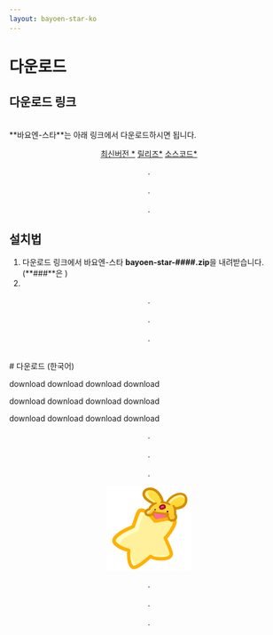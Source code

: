 ```yaml
---
layout: bayoen-star-ko
---
```


# 다운로드

## 다운로드 링크
<br/>
**바요엔-스타**는 아래 링크에서 다운로드하시면 됩니다.
<p align="center">
    <a href="https://github.com/bayoen/bayoen-star-exe/releases/latest" class="in-btn">최신버전 *</a>
    <a href="https://github.com/bayoen/bayoen-star-exe/releases" class="in-btn">릴리즈*</a>
    <a href="https://github.com/bayoen/bayoen-star-exe" class="in-btn">소스코드*</a>
</p>

<p align="center">
.<br/><br/>
.<br/><br/>
.
</p>

## 설치법

1. 다운로드 링크에서 바요엔-스타 **bayoen-star-####.zip**을 내려받습니다. (**###**은 )
2. 

<p align="center">
.<br/><br/>
.<br/><br/>
.
</p>

<br/>
<a name="Korean"> </a>
# 다운로드 (한국어)

download download download download

download download download download

download download download download

<p align="center">
.<br/><br/>
.<br/><br/>
.
</p>

<p align="center">
   <img src="/bayoen-star/dailycarbuncle_kirbuncle.png" class="bos" width="30%" alt="bayoen~"/>
</p>

<p align="center">
.<br/><br/>
.<br/><br/>
.
</p>